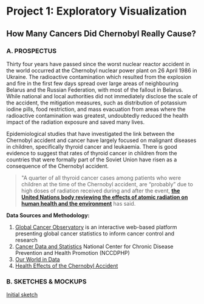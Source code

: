 # Project 1: Exploratory Visualization
## How Many Cancers Did Chernobyl Really Cause?
### A. PROSPECTUS
Thirty four years have passed since the worst nuclear reactor accident in the world occurred at the Chernobyl nuclear power plant on 26 April 1986
in Ukraine. The radioactive contamination which resulted from the explosion and fire in the first few days spread over large areas of neighbouring 
Belarus and the Russian Federation, with most of the fallout in Belarus. While national and local authorities did not immediately disclose 
the scale of the accident, the mitigation measures, such as distribution of potassium iodine pills, food restriction, and mass evacuation
from areas where the radioactive contamination was greatest, undoubtedly reduced the health impact of the radiation exposure and saved many lives.

Epidemiological studies that have investigated the link between the Chernobyl  accident and cancer have largely focused on malignant diseases in children, specifically thyroid cancer and leukaemia. There is good evidence to suggest that rates of thyroid cancer in children from the countries that were formally part of the Soviet Union have risen as a consequence of the Chernobyl accident. 

> "A quarter of all thyroid cancer cases among patients who were children at the time of the Chernobyl accident, are “probably” 
due to high doses of radiation received during and after the event, [**the United Nations body reviewing the effects of atomic radiation on human 
health and the environment**](https://news.un.org/en/story/2018/04/1008292) has said.


**Data Sources and Methodology:**
1. [Global Cancer Observatory](https://gco.iarc.fr/) is an interactive web-based platform presenting global cancer statistics to inform cancer control and research
2. [Cancer Data and Statistics](https://www.cdc.gov/cancer/dcpc/data/index.htm) National Center for Chronic Disease Prevention and Health Promotion (NCCDPHP)
3. [Our World in Data](https://ourworldindata.org/cancer)
4. [Health Effects of the Chernobyl Accident](https://www.who.int/ionizing_radiation/chernobyl/WHO%20Report%20on%20Chernobyl%20Health%20Effects%20July%2006.pdf)

### B. SKETCHES & MOCKUPS
[Initial sketch](https://github.com/alexavdeyev/Interactive-Data-Vis-Portfolio/blob/main/Project1/data/Sketch.jpg)
